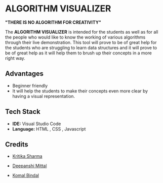 # ALGORITHM VISUALIZER
**"THERE IS NO ALGORITHM FOR CREATIVITY"**


The **ALGORITHM VISUALIZER** is intended for the students as well as for all the people who would like to know the working of various algorithms through their live demonstration.
This tool will prove to be of great help for the students who are struggling to learn data structures and it will prove to be of great help as it will help them to brush up their concepts in a more right way.


##  Advantages

- Beginner friendly
- It will help the students to make their concepts even more clear by having a visual representation.

## Tech Stack

- **IDE:** Visual Studio Code
- **Language:** HTML , CSS , Javascript



  
## Credits

-  [Kritika Sharma](https://github.com/kritika-sharma130)

-  [Deepanshi Mittal](https://github.com/deepanshi-mitta)

-  [Komal Bindal](https://github.com/komal-bindal)



